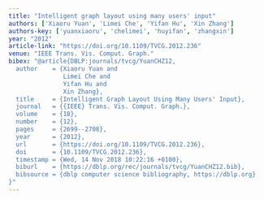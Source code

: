 ```yaml
---
title: "Intelligent graph layout using many users' input"
authors: ['Xiaoru Yuan', 'Limei Che', 'Yifan Hu', 'Xin Zhang']
authors-key: ['yuanxiaoru', 'chelimei', 'huyifan', 'zhangxin']
year: "2012"
article-link: "https://doi.org/10.1109/TVCG.2012.236"
venue: "IEEE Trans. Vis. Comput. Graph."
bibex: "@article{DBLP:journals/tvcg/YuanCHZ12,
  author    = {Xiaoru Yuan and
               Limei Che and
               Yifan Hu and
               Xin Zhang},
  title     = {Intelligent Graph Layout Using Many Users' Input},
  journal   = {{IEEE} Trans. Vis. Comput. Graph.},
  volume    = {18},
  number    = {12},
  pages     = {2699--2708},
  year      = {2012},
  url       = {https://doi.org/10.1109/TVCG.2012.236},
  doi       = {10.1109/TVCG.2012.236},
  timestamp = {Wed, 14 Nov 2018 10:22:16 +0100},
  biburl    = {https://dblp.org/rec/journals/tvcg/YuanCHZ12.bib},
  bibsource = {dblp computer science bibliography, https://dblp.org}
}"
---
```

